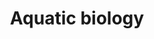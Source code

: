 ---
title: Aquatic biology
longTitle: 'Aquatic biology'
tags:
- gccommon
use:
- "[[Marine biology]]"
---
